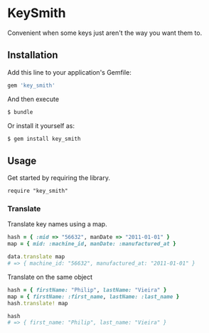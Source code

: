 # KeySmith
Convenient when some keys just aren't the way you want them to.

## Installation
Add this line to your application's Gemfile:

```ruby
gem 'key_smith'
```

And then execute

```bash
$ bundle
```

Or install it yourself as:

```bash
$ gem install key_smith
```

## Usage
Get started by requiring the library.

```
require "key_smith"
```

### Translate
Translate key names using a map.

```ruby
hash = { :mid => "56632", manDate => "2011-01-01" }
map = { mid: :machine_id, manDate: :manufactured_at }

data.translate map
# => { machine_id: "56632", manufactured_at: "2011-01-01" }
```

Translate on the same object

```ruby
hash = { firstName: "Philip", lastName: "Vieira" }
map = { firstName: :first_name, lastName: :last_name }
hash.translate! map

hash
# => { first_name: "Philip", last_name: "Vieira" }
```